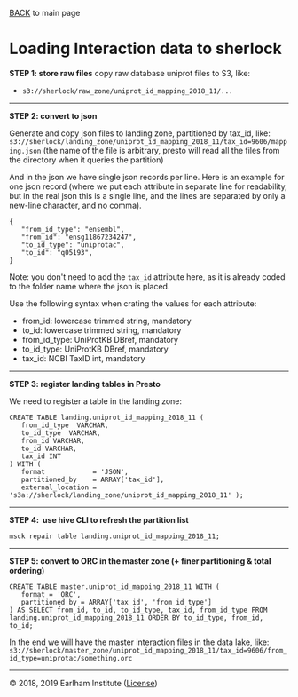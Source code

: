 [BACK](../readme.md) to main page

# Loading Interaction data to sherlock


**STEP 1: store raw files**
copy raw database uniprot files to S3, like:
- `s3://sherlock/raw_zone/uniprot_id_mapping_2018_11/...`

---

**STEP 2: convert to json**

Generate and copy json files to landing zone, partitioned by tax_id, like:
`s3://sherlock/landing_zone/uniprot_id_mapping_2018_11/tax_id=9606/mapping.json`
(the name of the file is arbitrary, presto will read all the files from the directory when it queries the partition)

And in the json we have single json records per line.
Here is an example for one json record (where we put each attribute in separate line for readability, but in the real 
json this is a single line, and the lines are separated by only a new-line character, and no comma).

```
{
   "from_id_type": "ensembl",
   "from_id": "ensg11867234247",
   "to_id_type": "uniprotac",
   "to_id": "q05193",
}
```

Note: you don't need to add the `tax_id` attribute here, as it is already coded to the folder name where the json is placed.

Use the following syntax when crating the values for each attribute:
- from_id: lowercase trimmed string, mandatory
- to_id: lowercase trimmed string, mandatory
- from_id_type: UniProtKB DBref, mandatory
- to_id_type: UniProtKB DBref, mandatory
- tax_id: NCBI TaxID int, mandatory

---

**STEP 3: register landing tables in Presto**

We need to register a table in the landing zone:

```
CREATE TABLE landing.uniprot_id_mapping_2018_11 (
   from_id_type  VARCHAR,
   to_id_type  VARCHAR,
   from_id VARCHAR,
   to_id VARCHAR,
   tax_id INT
) WITH (
   format            = 'JSON',
   partitioned_by    = ARRAY['tax_id'],
   external_location = 's3a://sherlock/landing_zone/uniprot_id_mapping_2018_11' );
```

---

**STEP 4:  use hive CLI to refresh the partition list**  

```
msck repair table landing.uniprot_id_mapping_2018_11;
```

---

**STEP 5: convert to ORC in the master zone (+ finer partitioning & total ordering)**

```
CREATE TABLE master.uniprot_id_mapping_2018_11 WITH (
   format = 'ORC',
   partitioned_by = ARRAY['tax_id', 'from_id_type']
) AS SELECT from_id, to_id, to_id_type, tax_id, from_id_type FROM landing.uniprot_id_mapping_2018_11 ORDER BY to_id_type, from_id, to_id;

```

In the end we will have the master interaction files in the data lake, like:
`s3://sherlock/master_zone/uniprot_id_mapping_2018_11/tax_id=9606/from_id_type=uniprotac/something.orc`

---
© 2018, 2019 Earlham Institute ([License](../sherlock_license.md))